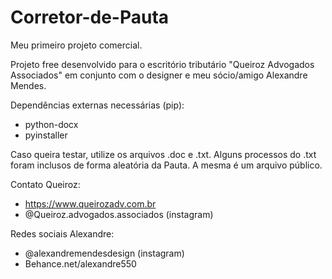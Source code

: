 # Corretor-de-Pauta
Meu primeiro projeto comercial. 

Projeto free desenvolvido para o escritório tributário "Queiroz Advogados Associados" em conjunto com o designer e meu sócio/amigo Alexandre Mendes.

Dependências externas necessárias (pip):
- python-docx
- pyinstaller 

Caso queira testar, utilize os arquivos .doc e .txt. Alguns processos do .txt foram inclusos de forma aleatória da Pauta. A mesma é um arquivo público. 

Contato Queiroz:
- https://www.queirozadv.com.br
- @Queiroz.advogados.associados (instagram)

Redes sociais Alexandre:
- @alexandremendesdesign (instagram)
- Behance.net/alexandre550

